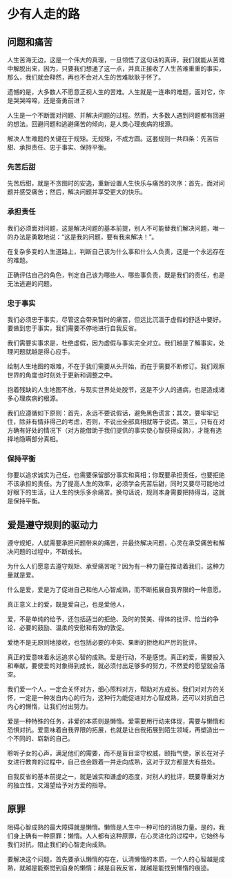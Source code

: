 # 少有人走的路

## 问题和痛苦

人生苦海无边，这是一个伟大的真理，一旦领悟了这句话的真谛，我们就能从苦难中解脱出来，因为，只要我们想通了这一点，并真正接收了人生苦难重重的事实，那么，我们就会释然，再也不会对人生的苦难耿耿于怀了。

遗憾的是，大多数人不愿意正视人生的苦难。人生就是一连串的难题，面对它，你是哭哭啼啼，还是奋勇前进？

人生是一个不断面对问题、并解决问题的过程。然而，大多数人遇到问题都有回避的想法。回避问题和逃避痛苦的倾向，是人类心理疾病的根源。

解决人生难题的关键在于规矩。无规矩，不成方圆。这套规则一共四条：先苦后甜、承担责任、忠于事实、保持平衡。

### 先苦后甜

先苦后甜，就是不贪图时的安逸，重新设置人生快乐与痛苦的次序：首先，面对问题并感受痛苦；然后，解决问题并享受更大的快乐。

### 承担责任

我们必须面对问题，这是解决问题的基本前提，别人不可能替我们解决问题，唯一的办法是勇敢地说：“这是我的问题，要有我来解决！”。

在复杂多变的人生道路上，判断自己该为什么事和什么人负责，这是一个永远存在的难题。

正确评估自己的角色，判定自己该为哪些人、哪些事负责，既是我们的责任，也是无法逃避的问题。

### 忠于事实

我们必须忠于事实，尽管这会带来暂时的痛苦，但远比沉湎于虚假的舒适中要好。要做到忠于事实，我们需要不停地进行自我反省。

我们需要实事求是，杜绝虚假，因为虚假与事实完全对立。我们越是了解事实，处理问题就越是得心应手。

绘制人生地图的艰难，不在于我们需要从头开始，而在于需要不断修订。我们观察世界的角度也时刻处于更新和调整之中。

抱着残缺的人生地图不放，与现实世界处处脱节，这是不少人的通病，也是造成诸多心理疾病的根源。

我们应遵循如下原则：首先，永远不要说假话，避免黑色谎言；其次，要牢牢记住，除非有情非得己的考虑，否则，不说出全部真相就等于说谎。第三，只有在对方确有好处的情况下（对方能借助于我们提供的事实使心智获得成熟），才能有选择地隐瞒部分真相。

### 保持平衡

你要以追求诚实为己任，也需要保留部分事实和真相；你既要承担责任，也要拒绝不该承担的责任。为了提高人生的效率，必须学会先苦后甜，同时又要尽可能地过好眼下的生活，让人生的快乐多余痛苦。换句话说，规则本身需要把持得当，这就是保持平衡。

## 爱是遵守规则的驱动力

遵守规矩，人就需要承担问题带来的痛苦，并最终解决问题，心灵在承受痛苦和解决问题的过程中，不断成长。

为什么人们愿意去遵守规矩、承受痛苦呢？因为有一种力量在推动着我们，这种力量就是爱。

什么是爱，爱是为了促进自己和他人心智成熟，而不断拓展自我界限的一种意愿。

真正意义上的爱，既是爱自己，也是爱他人，

爱，不是单纯的给予，还包括适当的拒绝、及时的赞美、得体的批评、恰当的争论、必要的鼓励、温柔的安慰和有效的敦促。

爱绝不是无原则地接收，也包括必要的冲突、果断的拒绝和严厉的批评。

真正的爱意味着永远追求心智的成熟。爱是行动，不是感觉。真正的爱，需要投入和奉献，要使爱的对象得到成长，就必须付出足够多的努力，不然爱的愿望就会落空。

我们爱一个人，一定会关怀对方，细心照料对方，帮助对方成长。我们对对方的关怀，一定是一种发自内心的行为，这种行为能促进对方心智成熟，还可以对抗自己内心的懒惰，让我们付出努力。

爱是一种特殊的任务，非爱的本质则是懒惰。爱需要用行动来体现，需要与懒惰和恐惧对抗。爱意味着自我界限的拓展，也就是让自我拓展到陌生领域，再塑造出一个不同的、崭新的自己。

聆听子女的心声，满足他们的需要，而不是盲目坚守权威，颐指气使，家长在对子女进行教育的过程中，自己也会跟着一并走向成熟，这对于双方都是大有益处。

自我反省的基本前提之一，就是诚实和谦虚的态度，对别人的批评，既要尊重对方的独立性，又渴望给予对方爱的指导。

## 原罪

阻碍心智成熟的最大障碍就是懒惰。懒惰是人生中一种可怕的消极力量。是的，我们身上确有一种原罪：懒惰。人人都有这种原罪，在心灵进化的过程中，它始终与我们对抗，阻止我们的心智走向成熟。

要解决这个问题，首先要承认懒惰的存在，认清懒惰的本质，一个人的心智越是成熟，就越是能察觉到自身的懒惰；越是自我反省，就越是能找到懒惰的痕迹。
